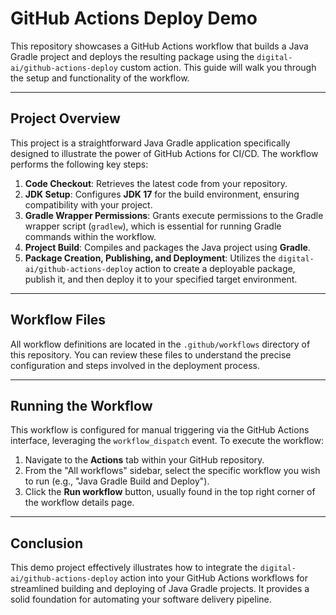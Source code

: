 # GitHub Actions Deploy Demo

This repository showcases a GitHub Actions workflow that builds a Java Gradle project and deploys the resulting package using the `digital-ai/github-actions-deploy` custom action. This guide will walk you through the setup and functionality of the workflow.

---

## Project Overview

This project is a straightforward Java Gradle application specifically designed to illustrate the power of GitHub Actions for CI/CD. The workflow performs the following key steps:

1.  **Code Checkout**: Retrieves the latest code from your repository.
2.  **JDK Setup**: Configures **JDK 17** for the build environment, ensuring compatibility with your project.
3.  **Gradle Wrapper Permissions**: Grants execute permissions to the Gradle wrapper script (`gradlew`), which is essential for running Gradle commands within the workflow.
4.  **Project Build**: Compiles and packages the Java project using **Gradle**.
5.  **Package Creation, Publishing, and Deployment**: Utilizes the `digital-ai/github-actions-deploy` action to create a deployable package, publish it, and then deploy it to your specified target environment.

---

## Workflow Files

All workflow definitions are located in the `.github/workflows` directory of this repository. You can review these files to understand the precise configuration and steps involved in the deployment process.

---

## Running the Workflow

This workflow is configured for manual triggering via the GitHub Actions interface, leveraging the `workflow_dispatch` event. To execute the workflow:

1.  Navigate to the **Actions** tab within your GitHub repository.
2.  From the "All workflows" sidebar, select the specific workflow you wish to run (e.g., "Java Gradle Build and Deploy").
3.  Click the **Run workflow** button, usually found in the top right corner of the workflow details page.

---

## Conclusion

This demo project effectively illustrates how to integrate the `digital-ai/github-actions-deploy` action into your GitHub Actions workflows for streamlined building and deploying of Java Gradle projects. It provides a solid foundation for automating your software delivery pipeline.
